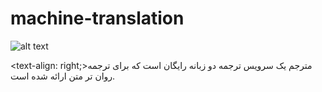 # machine-translation

![alt text](http://s8.picofile.com/file/8348283550/Screenshot_from_2019_01_09_01_08_25.png)

<text-align: right;>مترجم 
یک سرویس ترجمه دو زبانه رایگان است که برای ترجمه روان تر متن ارائه شده است.</p>
